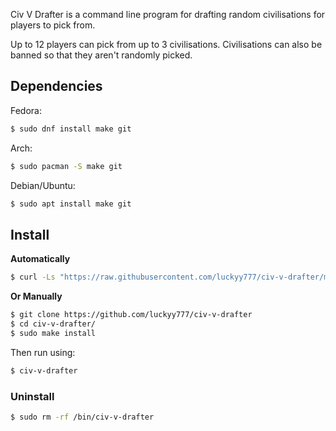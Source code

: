 Civ V Drafter is a command line program for drafting random civilisations for players to pick from.

Up to 12 players can pick from up to 3 civilisations. Civilisations can also be banned so that they aren't randomly picked.

<h2>Dependencies</h2>

Fedora:
``` bash 
$ sudo dnf install make git
```

Arch:
``` bash 
$ sudo pacman -S make git
```

Debian/Ubuntu:
``` bash 
$ sudo apt install make git
```  

<h2>Install</h2>

**Automatically**

``` bash
$ curl -Ls "https://raw.githubusercontent.com/luckyy777/civ-v-drafter/main/install.sh" | bash
``` 

**Or Manually**

``` bash
$ git clone https://github.com/luckyy777/civ-v-drafter
$ cd civ-v-drafter/
$ sudo make install
```

Then run using:

``` bash
$ civ-v-drafter
```

<h3>Uninstall</h3>
    
``` bash
$ sudo rm -rf /bin/civ-v-drafter
```
